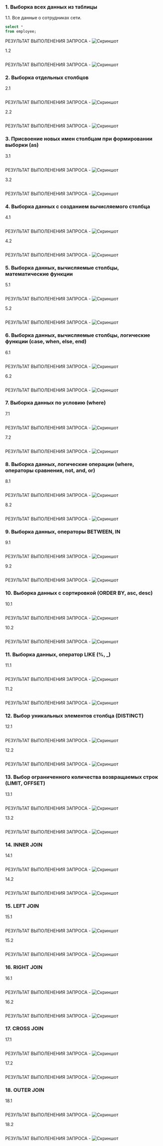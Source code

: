 ### 1. Выборка всех данных из таблицы 

1.1. Все данные о сотрудниках сети.
```sql
select *
from employee;
```
РЕЗУЛЬТАТ ВЫПОЛЕНЕНИЯ ЗАПРОСА - ![Скриншот](screenshots/1.1.png)

1.2
```sql

```
РЕЗУЛЬТАТ ВЫПОЛЕНЕНИЯ ЗАПРОСА - ![Скриншот](screenshots/1.2.png)

### 2. Выборка отдельных столбцов 

2.1
```sql

```

РЕЗУЛЬТАТ ВЫПОЛЕНЕНИЯ ЗАПРОСА - ![Скриншот](screenshots/2.1.png)

2.2
```sql

```

РЕЗУЛЬТАТ ВЫПОЛЕНЕНИЯ ЗАПРОСА  - ![Скриншот](screenshots/2.2.png)

### 3. Присвоение новых имен столбцам при формировании выборки (as) 

3.1
```sql

```

РЕЗУЛЬТАТ ВЫПОЛЕНЕНИЯ ЗАПРОСА  - ![Скриншот](screenshots/3.1.png)

3.2
```sql

```

РЕЗУЛЬТАТ ВЫПОЛЕНЕНИЯ ЗАПРОСА - ![Скриншот](screenshots/3.2.png)

### 4. Выборка данных с созданием вычисляемого столбца 

4.1
```sql

```

РЕЗУЛЬТАТ ВЫПОЛЕНЕНИЯ ЗАПРОСА  - ![Скриншот](screenshots/4.1.png)

4.2
```sql

```

РЕЗУЛЬТАТ ВЫПОЛЕНЕНИЯ ЗАПРОСА - ![Скриншот](screenshots/4.2.png)

### 5. Выборка данных, вычисляемые столбцы, математические функции 

5.1
```sql

```

РЕЗУЛЬТАТ ВЫПОЛЕНЕНИЯ ЗАПРОСА - ![Скриншот](screenshots/5.1.png)

5.2
```sql

```

РЕЗУЛЬТАТ ВЫПОЛЕНЕНИЯ ЗАПРОСА - ![Скриншот](screenshots/5.2.png)

### 6. Выборка данных, вычисляемые столбцы, логические функции (case, when, else, end) 

6.1
```sql

```

РЕЗУЛЬТАТ ВЫПОЛЕНЕНИЯ ЗАПРОСА - ![Скриншот](screenshots/6.1.png)

6.2
```sql

```

РЕЗУЛЬТАТ ВЫПОЛЕНЕНИЯ ЗАПРОСА - ![Скриншот](screenshots/6.2.png)

### 7. Выборка данных по условию (where) 

7.1
```sql

```

РЕЗУЛЬТАТ ВЫПОЛЕНЕНИЯ ЗАПРОСА - ![Скриншот](screenshots/7.1.png)

7.2
```sql

```

РЕЗУЛЬТАТ ВЫПОЛЕНЕНИЯ ЗАПРОСА - ![Скриншот](screenshots/7.2.png)

### 8. Выборка данных, логические операции (where, операторы сравнения, not, and, or) 

8.1
```sql

```

РЕЗУЛЬТАТ ВЫПОЛЕНЕНИЯ ЗАПРОСА - ![Скриншот](screenshots/8.1.png)

8.2
```sql

```

РЕЗУЛЬТАТ ВЫПОЛЕНЕНИЯ ЗАПРОСА  - ![Скриншот](screenshots/8.2.png)

### 9. Выборка данных, операторы BETWEEN, IN 

9.1
```sql

```

РЕЗУЛЬТАТ ВЫПОЛЕНЕНИЯ ЗАПРОСА - ![Скриншот](screenshots/9.1.png)

9.2
```sql

```

РЕЗУЛЬТАТ ВЫПОЛЕНЕНИЯ ЗАПРОСА - ![Скриншот](screenshots/9.2.png)

### 10. Выборка данных с сортировкой (ORDER BY, asc, desc) 

10.1
```sql

```

РЕЗУЛЬТАТ ВЫПОЛЕНЕНИЯ ЗАПРОСА - ![Скриншот](screenshots/10.1.png)

10.2
```sql

```

РЕЗУЛЬТАТ ВЫПОЛЕНЕНИЯ ЗАПРОСА - ![Скриншот](screenshots/10.2.png)

### 11. Выборка данных, оператор LIKE (%, _) 

11.1
```sql

```

РЕЗУЛЬТАТ ВЫПОЛЕНЕНИЯ ЗАПРОСА - ![Скриншот](screenshots/11.1.png)

11.2
```sql

```

РЕЗУЛЬТАТ ВЫПОЛЕНЕНИЯ ЗАПРОСА - ![Скриншот](screenshots/11.2.png)

### 12. Выбор уникальных элементов столбца (DISTINCT) 

12.1
```sql

```

РЕЗУЛЬТАТ ВЫПОЛЕНЕНИЯ ЗАПРОСА - ![Скриншот](screenshots/12.1.png)

12.2
```sql

```

РЕЗУЛЬТАТ ВЫПОЛЕНЕНИЯ ЗАПРОСА - ![Скриншот](screenshots/12.2.png)

### 13. Выбор ограниченного количества возвращаемых строк (LIMIT, OFFSET)

13.1
```sql

```

РЕЗУЛЬТАТ ВЫПОЛЕНЕНИЯ ЗАПРОСА - ![Скриншот](screenshots/13.1.png)

13.2
```sql

```

РЕЗУЛЬТАТ ВЫПОЛЕНЕНИЯ ЗАПРОСА - ![Скриншот](screenshots/13.2.png)
 
### 14. INNER JOIN

14.1
```sql

```

РЕЗУЛЬТАТ ВЫПОЛЕНЕНИЯ ЗАПРОСА - ![Скриншот](screenshots/14.1.png)

14.2
```sql

```

РЕЗУЛЬТАТ ВЫПОЛЕНЕНИЯ ЗАПРОСА - ![Скриншот](screenshots/14.2.png)

### 15. LEFT JOIN

15.1
```sql

```

РЕЗУЛЬТАТ ВЫПОЛЕНЕНИЯ ЗАПРОСА - ![Скриншот](screenshots/15.1.png)

15.2
```sql

```

РЕЗУЛЬТАТ ВЫПОЛЕНЕНИЯ ЗАПРОСА - ![Скриншот](screenshots/15.2.png)

### 16. RIGHT JOIN

16.1
```sql

```

РЕЗУЛЬТАТ ВЫПОЛЕНЕНИЯ ЗАПРОСА - ![Скриншот](screenshots/16.1.png)

16.2
```sql

```

РЕЗУЛЬТАТ ВЫПОЛЕНЕНИЯ ЗАПРОСА - ![Скриншот](screenshots/16.2.png)

### 17. CROSS JOIN

17.1
```sql

```

РЕЗУЛЬТАТ ВЫПОЛЕНЕНИЯ ЗАПРОСА - ![Скриншот](screenshots/17.1.png)

17.2
```sql

```

РЕЗУЛЬТАТ ВЫПОЛЕНЕНИЯ ЗАПРОСА - ![Скриншот](screenshots/17.2.png)

### 18. OUTER JOIN

18.1
```sql

```

РЕЗУЛЬТАТ ВЫПОЛЕНЕНИЯ ЗАПРОСА - ![Скриншот](screenshots/18.1.png)

18.2
```sql

```

РЕЗУЛЬТАТ ВЫПОЛЕНЕНИЯ ЗАПРОСА - ![Скриншот](screenshots/18.2.png)
